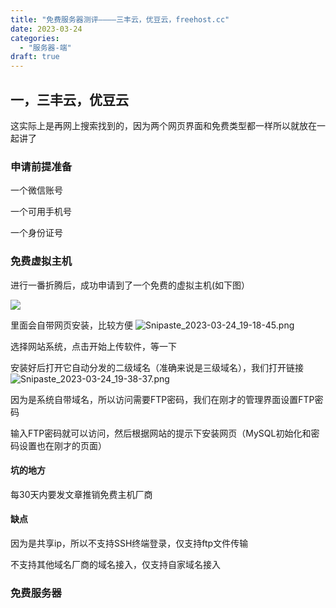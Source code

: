 ```yaml
---
title: "免费服务器测评————三丰云，优豆云，freehost.cc"
date: 2023-03-24
categories: 
  - "服务器-端"
draft: true
---
```


## 一，三丰云，优豆云

这实际上是再网上搜索找到的，因为两个网页界面和免费类型都一样所以就放在一起讲了

### 申请前提准备

一个微信账号

一个可用手机号

一个身份证号

### 免费虚拟主机

进行一番折腾后，成功申请到了一个免费的虚拟主机(如下图）

![](http://mnbos.nndx.ml/wp-content/uploads/2023/03/Snipaste_2023-03-24_19-15-47-300x185.png)

里面会自带网页安装，比较方便 ![Snipaste_2023-03-24_19-18-45.png](https://www.z4a.net/images/2023/03/24/Snipaste_2023-03-24_19-18-45.png)

选择网站系统，点击开始上传软件，等一下

安装好后打开它自动分发的二级域名（准确来说是三级域名），我们打开链接 ![Snipaste_2023-03-24_19-38-37.png](https://www.z4a.net/images/2023/03/24/Snipaste_2023-03-24_19-38-37.png)

因为是系统自带域名，所以访问需要FTP密码，我们在刚才的管理界面设置FTP密码

输入FTP密码就可以访问，然后根据网站的提示下安装网页（MySQL初始化和密码设置也在刚才的页面）

#### 坑的地方

每30天内要发文章推销免费主机厂商

#### 缺点

因为是共享ip，所以不支持SSH终端登录，仅支持ftp文件传输

不支持其他域名厂商的域名接入，仅支持自家域名接入

### 免费服务器

